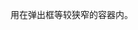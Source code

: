 <!--order: 5
title:
  zh-CN: 迷你型
  en-US: Mini tab

## zh-CN-->

用在弹出框等较狭窄的容器内。

<!--
## en-US

Small size can be used in Modal.-->
